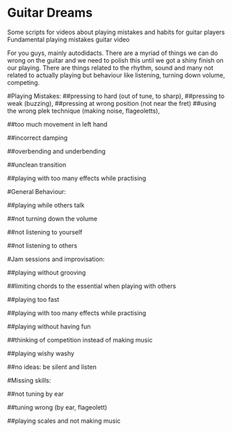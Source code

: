 # Guitar Dreams

Some scripts for videos about playing mistakes and habits for guitar players
Fundamental playing mistakes guitar video

For you guys, mainly autodidacts. There are a myriad of things we can do wrong on the guitar and we need to polish this until we got a shiny finish on our playing. There are things related to the rhythm, sound and many not related to actually playing but behaviour like listening, turning down volume, competing.


#Playing Mistakes: 
##pressing to hard (out of tune, to sharp),
##pressing to weak (buzzing), 
##pressing at wrong position (not near the fret)
##using the wrong plek technique (making noise, flageoletts), 

##too much movement in left hand

##incorrect damping

##overbending and underbending

##unclean transition

##playing with too many effects while practising

#General Behaviour:

##playing while others talk

##not turning down the volume

##not listening to yourself

##not listening to others

#Jam sessions and improvisation:

##playing without grooving

##limiting chords to the essential when playing with others

##playing too fast

##playing with too many effects while practising

##playing without having fun

##thinking of competition instead of making music 

##playing wishy washy

##no ideas: be silent and listen

#Missing skills:

##not tuning by ear

##tuning wrong (by ear, flageolett)

##playing scales and not making music

